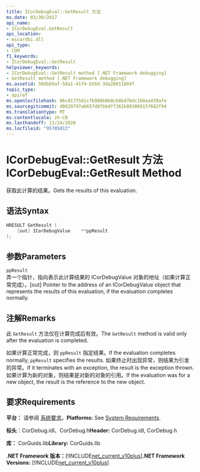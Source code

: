 ```yaml
---
title: ICorDebugEval::GetResult 方法
ms.date: 03/30/2017
api_name:
- ICorDebugEval.GetResult
api_location:
- mscordbi.dll
api_type:
- COM
f1_keywords:
- ICorDebugEval::GetResult
helpviewer_keywords:
- ICorDebugEval::GetResult method [.NET Framework debugging]
- GetResult method [.NET Framework debugging]
ms.assetid: 50dbb9af-58a1-41f4-b56d-3da20011884f
topic_type:
- apiref
ms.openlocfilehash: 86c017f581c7b980b8b0cb8bd7bdc1b0aa439afe
ms.sourcegitcommit: d8020797a6657d0fbbdff362b80300815f682f94
ms.translationtype: MT
ms.contentlocale: zh-CN
ms.lasthandoff: 11/24/2020
ms.locfileid: "95705813"
---
```

# <a name="icordebugevalgetresult-method"></a><span data-ttu-id="a52e9-102">ICorDebugEval::GetResult 方法</span><span class="sxs-lookup"><span data-stu-id="a52e9-102">ICorDebugEval::GetResult Method</span></span>

<span data-ttu-id="a52e9-103">获取此计算的结果。</span><span class="sxs-lookup"><span data-stu-id="a52e9-103">Gets the results of this evaluation.</span></span>  
  
## <a name="syntax"></a><span data-ttu-id="a52e9-104">语法</span><span class="sxs-lookup"><span data-stu-id="a52e9-104">Syntax</span></span>  
  
```cpp  
HRESULT GetResult (  
    [out] ICorDebugValue    **ppResult  
);  
```  
  
## <a name="parameters"></a><span data-ttu-id="a52e9-105">参数</span><span class="sxs-lookup"><span data-stu-id="a52e9-105">Parameters</span></span>  

 `ppResult`  
 <span data-ttu-id="a52e9-106">弄一个指针，指向表示此计算结果的 ICorDebugValue 对象的地址（如果计算正常完成）。</span><span class="sxs-lookup"><span data-stu-id="a52e9-106">[out] Pointer to the address of an ICorDebugValue object that represents the results of this evaluation, if the evaluation completes normally.</span></span>  
  
## <a name="remarks"></a><span data-ttu-id="a52e9-107">注解</span><span class="sxs-lookup"><span data-stu-id="a52e9-107">Remarks</span></span>  

 <span data-ttu-id="a52e9-108">此 `GetResult` 方法仅在计算完成后有效。</span><span class="sxs-lookup"><span data-stu-id="a52e9-108">The `GetResult` method is valid only after the evaluation is completed.</span></span>  
  
 <span data-ttu-id="a52e9-109">如果计算正常完成，则 `ppResult` 指定结果。</span><span class="sxs-lookup"><span data-stu-id="a52e9-109">If the evaluation completes normally, `ppResult` specifies the results.</span></span> <span data-ttu-id="a52e9-110">如果终止时出现异常，则结果为引发的异常。</span><span class="sxs-lookup"><span data-stu-id="a52e9-110">If it terminates with an exception, the result is the exception thrown.</span></span> <span data-ttu-id="a52e9-111">如果计算为新的对象，则结果是对新的对象的引用。</span><span class="sxs-lookup"><span data-stu-id="a52e9-111">If the evaluation was for a new object, the result is the reference to the new object.</span></span>  
  
## <a name="requirements"></a><span data-ttu-id="a52e9-112">要求</span><span class="sxs-lookup"><span data-stu-id="a52e9-112">Requirements</span></span>  

 <span data-ttu-id="a52e9-113">**平台：** 请参阅 [系统要求](../../get-started/system-requirements.md)。</span><span class="sxs-lookup"><span data-stu-id="a52e9-113">**Platforms:** See [System Requirements](../../get-started/system-requirements.md).</span></span>  
  
 <span data-ttu-id="a52e9-114">**标头**：CorDebug.idl、CorDebug.h</span><span class="sxs-lookup"><span data-stu-id="a52e9-114">**Header:** CorDebug.idl, CorDebug.h</span></span>  
  
 <span data-ttu-id="a52e9-115">**库：** CorGuids.lib</span><span class="sxs-lookup"><span data-stu-id="a52e9-115">**Library:** CorGuids.lib</span></span>  
  
 <span data-ttu-id="a52e9-116">**.NET Framework 版本：**[!INCLUDE[net_current_v10plus](../../../../includes/net-current-v10plus-md.md)]</span><span class="sxs-lookup"><span data-stu-id="a52e9-116">**.NET Framework Versions:** [!INCLUDE[net_current_v10plus](../../../../includes/net-current-v10plus-md.md)]</span></span>

